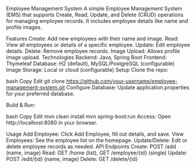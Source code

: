 Employee Management System
A simple Employee Management System (EMS) that supports Create, Read, Update, and Delete (CRUD) operations for managing employee records. It includes employee details like name and profile images.

Features
Create: Add new employees with their name and image.
Read: View all employees or details of a specific employee.
Update: Edit employee details.
Delete: Remove employee records.
Image Upload: Allows profile image upload.
Technologies
Backend: Java, Spring Boot
Frontend: Thymeleaf
Database: H2 (default), MySQL/PostgreSQL (configurable)
Image Storage: Local or cloud (configurable)
Setup
Clone the repo:

bash
Copy
Edit
git clone https://github.com/your-username/employee-management-system.git
Configure Database: Update application.properties for your preferred database.

Build & Run:

bash
Copy
Edit
mvn clean install
mvn spring-boot:run
Access: Open http://localhost:8080 in your browser.

Usage
Add Employee: Click Add Employee, fill out details, and save.
View Employees: See the employee list on the homepage.
Update/Delete: Edit or delete employee records as needed.
API Endpoints
Create: POST /add (name, image)
Read: GET /home (list), GET /employee/{id} (single)
Update: POST /edit/{id} (name, image)
Delete: GET /delete/{id}
